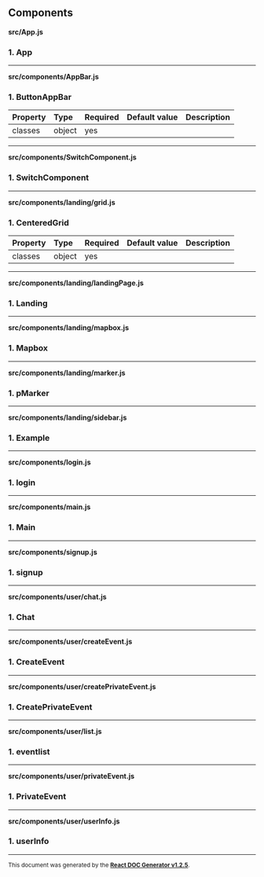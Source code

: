 Components
----------

**src/App.js**

### 1. App




-----
**src/components/AppBar.js**

### 1. ButtonAppBar




Property | Type | Required | Default value | Description
:--- | :--- | :--- | :--- | :---
classes|object|yes||
-----
**src/components/SwitchComponent.js**

### 1. SwitchComponent




-----
**src/components/landing/grid.js**

### 1. CenteredGrid




Property | Type | Required | Default value | Description
:--- | :--- | :--- | :--- | :---
classes|object|yes||
-----
**src/components/landing/landingPage.js**

### 1. Landing




-----
**src/components/landing/mapbox.js**

### 1. Mapbox




-----
**src/components/landing/marker.js**

### 1. pMarker




-----
**src/components/landing/sidebar.js**

### 1. Example




-----
**src/components/login.js**

### 1. login




-----
**src/components/main.js**

### 1. Main




-----
**src/components/signup.js**

### 1. signup




-----
**src/components/user/chat.js**

### 1. Chat




-----
**src/components/user/createEvent.js**

### 1. CreateEvent




-----
**src/components/user/createPrivateEvent.js**

### 1. CreatePrivateEvent




-----
**src/components/user/list.js**

### 1. eventlist




-----
**src/components/user/privateEvent.js**

### 1. PrivateEvent




-----
**src/components/user/userInfo.js**

### 1. userInfo




-----

<sub>This document was generated by the <a href="https://github.com/marborkowski/react-doc-generator" target="_blank">**React DOC Generator v1.2.5**</a>.</sub>
